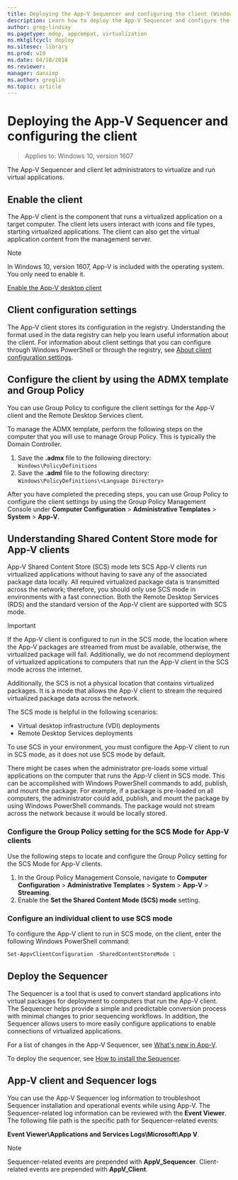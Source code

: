 ```yaml
---
title: Deploying the App-V Sequencer and configuring the client (Windows 10)
description: Learn how to deploy the App-V Sequencer and configure the client by using the ADMX template and Group Policy.
author: greg-lindsay
ms.pagetype: mdop, appcompat, virtualization
ms.mktglfcycl: deploy
ms.sitesec: library
ms.prod: w10
ms.date: 04/18/2018
ms.reviewer: 
manager: dansimp
ms.author: greglin
ms.topic: article
---
```

# Deploying the App-V Sequencer and configuring the client

>Applies to: Windows 10, version 1607

The App-V Sequencer and client let administrators to virtualize and run virtual applications.

## Enable the client

The App-V client is the component that runs a virtualized application on a target computer. The client lets users interact with icons and file types, starting virtualized applications. The client can also get the virtual application content from the management server.

>[!NOTE]
>In Windows 10, version 1607, App-V is included with the operating system. You only need to enable it.

[Enable the App-V desktop client](appv-enable-the-app-v-desktop-client.md)

## Client configuration settings

The App-V client stores its configuration in the registry. Understanding the format used in the data registry can help you learn useful information about the client. For information about client settings that you can configure through Windows PowerShell or through the registry, see [About client configuration settings](appv-client-configuration-settings.md).

## Configure the client by using the ADMX template and Group Policy

You can use Group Policy to configure the client settings for the App-V client and the Remote Desktop Services client.

To manage the ADMX template, perform the following steps on the computer that you will use to manage Group Policy. This is typically the Domain Controller.

1. Save the **.admx** file to the following directory: ```Windows\PolicyDefinitions```
2. Save the **.adml** file to the following directory: ```Windows\PolicyDefinitions\<Language Directory>```

After you have completed the preceding steps, you can use Group Policy to configure the client settings by using the Group Policy Management Console under **Computer Configuration** > **Administrative Templates** > **System** > **App-V**.

## Understanding Shared Content Store mode for App-V clients

App-V Shared Content Store (SCS) mode lets SCS App-V clients run virtualized applications without having to save any of the associated package data locally. All required virtualized package data is transmitted across the network; therefore, you should only use SCS mode in environments with a fast connection. Both the Remote Desktop Services (RDS) and the standard version of the App-V client are supported with SCS mode.

>[!IMPORTANT]
>If the App-V client is configured to run in the SCS mode, the location where the App-V packages are streamed from must be available, otherwise, the virtualized package will fail. Additionally, we do not recommend deployment of virtualized applications to computers that run the App-V client in the SCS mode across the internet.

Additionally, the SCS is not a physical location that contains virtualized packages. It is a mode that allows the App-V client to stream the required virtualized package data across the network.

The SCS mode is helpful in the following scenarios:

* Virtual desktop infrastructure (VDI) deployments
* Remote Desktop Services deployments

To use SCS in your environment, you must configure the App-V client to run in SCS mode, as it does not use SCS mode by default.

There might be cases when the administrator pre-loads some virtual applications on the computer that runs the App-V client in SCS mode. This can be accomplished with Windows PowerShell commands to add, publish, and mount the package. For example, if a package is pre-loaded on all computers, the administrator could add, publish, and mount the package by using Windows PowerShell commands. The package would not stream across the network because it would be locally stored.

### Configure the Group Policy setting for the SCS Mode for App-V clients

Use the following steps to locate and configure the Group Policy setting for the SCS Mode for App-V clients.

1. In the Group Policy Management Console, navigate to **Computer Configuration** > **Administrative Templates** > **System** > **App-V** > **Streaming**.
2. Enable the **Set the Shared Content Mode (SCS) mode** setting.

### Configure an individual client to use SCS mode

To configure the App-V client to run in SCS mode, on the client, enter the following Windows PowerShell command:

```PowerShell
Set-AppvClientConfiguration -SharedContentStoreMode 1
```

## Deploy the Sequencer

The Sequencer is a tool that is used to convert standard applications into virtual packages for deployment to computers that run the App-V client. The Sequencer helps provide a simple and predictable conversion process with minimal changes to prior sequencing workflows. In addition, the Sequencer allows users to more easily configure applications to enable connections of virtualized applications.

For a list of changes in the App-V Sequencer, see [What's new in App-V](appv-about-appv.md).

To deploy the sequencer, see [How to install the Sequencer](appv-install-the-sequencer.md).

## App-V client and Sequencer logs

You can use the App-V Sequencer log information to troubleshoot Sequencer installation and operational events while using App-V. The Sequencer-related log information can be reviewed with the **Event Viewer**. The following file path is the specific path for Sequencer-related events:

**Event Viewer\Applications and Services Logs\Microsoft\App V**.

>[!NOTE]
>Sequencer-related events are prepended with **AppV\_Sequencer**. Client-related events are prepended with **AppV\_Client**.



